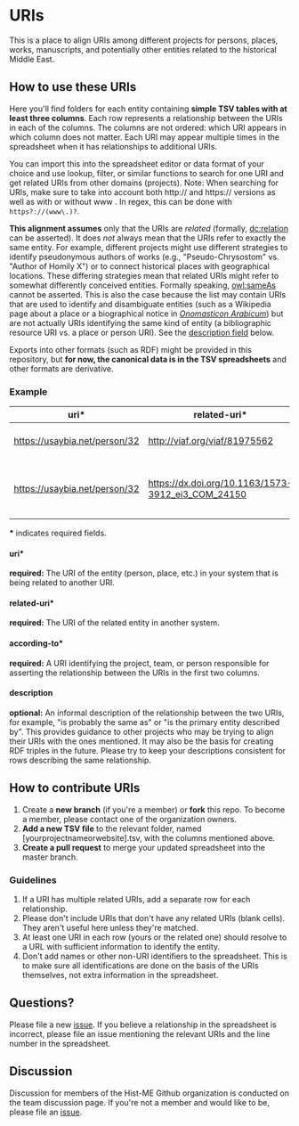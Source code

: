 # URIs
This is a place to align URIs among different projects for persons, places, works, manuscripts, and potentially other entities related to the historical Middle East.

## How to use these URIs
Here you'll find folders for each entity containing **simple TSV tables with at least three columns**. Each row represents a relationship between the URIs in each of the columns. The columns are not ordered: which URI appears in which column does not matter. Each URI may appear multiple times in the spreadsheet when it has relationships to additional URIs. 

You can import this into the spreadsheet editor or data format of your choice and use lookup, filter, or similar functions to search for one URI and get related URIs from other domains (projects). Note: When searching for URIs, make sure to take into account both http:// and https:// versions as well as with or without www . In regex, this can be done with `https?://(www\.)?`.

**This alignment assumes** only that the URIs are *related* (formally, [dc:relation](http://purl.org/dc/elements/1.1/relation) can be asserted). It does *not* always mean that the URIs refer to exactly the same entity. For example, different projects might use different strategies to identify pseudonymous authors of works (e.g., "Pseudo-Chrysostom" vs. "Author of Homily X") or to connect historical places with geographical locations. These differing strategies mean that related URIs might refer to somewhat differently conceived entities. Formally speaking, [owl:sameAs](https://www.w3.org/TR/owl-ref/#sameAs-def) cannot be asserted. This is also the case because the list may contain URIs that are used to identify and disambiguate entities (such as a Wikipedia page about a place or a biographical notice in [*Onomasticon Arabicum*](https://onomasticon.irht.cnrs.fr/)) but are not actually URIs identifying the same kind of entity (a bibliographic resource URI vs. a place or person URI). See the [description field](#description) below.

Exports into other formats (such as RDF) might be provided in this repository, but **for now, the canonical data is in the TSV spreadsheets** and other formats are derivative.

### Example
| uri* | related-uri* | according-to* | description
| --- | --- | --- | --- |
| https://usaybia.net/person/32 | http://viaf.org/viaf/81975562 | https://usaybia.net | is probably the same as |
| https://usaybia.net/person/32 | https://dx.doi.org/10.1163/1573-3912_ei3_COM_24150 | https://usaybia.net | is the primary entity described by |

**\*** indicates required fields.

#### uri*
**required:** The URI of the entity (person, place, etc.) in your system that is being related to another URI.

#### related-uri*
**required:** The URI of the related entity in another system.

#### according-to*
**required:** A URI identifying the project, team, or person responsible for asserting the relationship between the URIs in the first two columns.

#### description
**optional:** An informal description of the relationship between the two URIs, for example, "is probably the same as" or "is the primary entity described by". This provides guidance to other projects who may be trying to align their URIs with the ones mentioned. It may also be the basis for creating RDF triples in the future. Please try to keep your descriptions consistent for rows describing the same relationship.

## How to contribute URIs
 1. Create a **new branch** (if you're a member) or **fork** this repo. To become a member, please contact one of the organization owners.
 2. **Add a new TSV file** to the relevant folder, named [yourprojectnameorwebsite].tsv, with the columns mentioned above. 
 3. **Create a pull request** to merge your updated spreadsheet into the master branch.

### Guidelines
 1. If a URI has multiple related URIs, add a separate row for each relationship.
 2. Please don't include URIs that don't have any related URIs (blank cells). They aren't useful here unless they're matched.
 3. At least one URI in each row (yours or the related one) should resolve to a URL with sufficient information to identify the entity. 
 4. Don't add names or other non-URI identifiers to the spreadsheet. This is to make sure all identifications are done on the basis of the URIs themselves, not extra information in the spreadsheet.

## Questions? 
Please file a new [issue](https://github.com/Hist-ME/URIs/issues).
If you believe a relationship in the spreadsheet is incorrect, please file an issue mentioning the relevant URIs and the line number in the spreadsheet.

## Discussion
Discussion for members of the Hist-ME Github organization is conducted on the team discussion page. If you're not a member and would like to be, please file an [issue](https://github.com/Hist-ME/URIs/issues).

